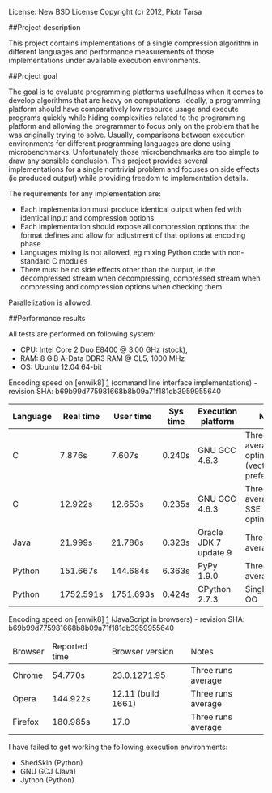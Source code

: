License: New BSD License
Copyright (c) 2012, Piotr Tarsa

##Project description

This project contains implementations of a single compression algorithm in different languages and performance measurements of those implementations under available execution environments.

##Project goal

The goal is to evaluate programming platforms usefullness when it comes to develop algorithms that are heavy on computations. Ideally, a programming platform should have comparatively low resource usage and execute programs quickly while hiding complexities related to the programming platform and allowing the programmer to focus only on the problem that he was originally trying to solve. Usually, comparisons between execution environments for different programming languages are done using microbenchmarks. Unfortunately those microbenchmarks are too simple to draw any sensible conclusion. This project provides several implementations for a single nontrivial problem and focuses on side effects (ie produced output) while providing freedom to implementation details.

The requirements for any implementation are:

 - Each implementation must produce identical output when fed with identical input and compression options
 - Each implementation should expose all compression options that the format defines and allow for adjustment of that options at encoding phase
 - Languages mixing is not allowed, eg mixing Python code with non-standard C modules
 - There must be no side effects other than the output, ie the decompressed stream when decompressing, compressed stream when compressing and compression options when checking them

Parallelization is allowed.

##Performance results

All tests are performed on following system:

- CPU: Intel Core 2 Duo E8400 @ 3.00 GHz (stock),
- RAM: 8 GiB A-Data DDR3 RAM @ CL5, 1000 MHz
- OS: Ubuntu 12.04 64-bit

Encoding speed on [enwik8] [1] (command line interface implementations) - revision SHA: b69b99d775981668b8b09a71f181db3959955640
<table>
  <thead>
    <tr>
      <th>Language</th>
      <th>Real time</th>
      <th>User time</th>
      <th>Sys time</th>
      <th>Execution platform</th>
      <th>Notes</th>
    </tr>
  </thead>
  <tbody>
    <tr>
      <td>C</td>
      <td>7.876s</td>
      <td>7.607s</td>
      <td>0.240s</td>
      <td>GNU GCC 4.6.3</td>
      <td>Three runs average, SSE optimizations (vectors and prefetching)</td>
    </tr>
    <tr>
      <td>C</td>
      <td>12.922s</td>
      <td>12.653s</td>
      <td>0.235s</td>
      <td>GNU GCC 4.6.3</td>
      <td>Three runs average, no SSE optimizations</td>
    </tr>
    <tr>
      <td>Java</td>
      <td>21.999s</td>
      <td>21.786s</td>
      <td>0.323s</td>
      <td>Oracle JDK 7 update 9</td>
      <td>Three runs average</td>
    </tr>
    <tr>
      <td>Python</td>
      <td>151.667s</td>
      <td>144.684s</td>
      <td>6.363s</td>
      <td>PyPy 1.9.0</td>
      <td>Three runs average</td>
    </tr>
    <tr>
      <td>Python</td>
      <td>1752.591s</td>
      <td>1751.693s</td>
      <td>0.424s</td>
      <td>CPython 2.7.3</td>
      <td>Single run, -OO</td>
    </tr>
  </tbody>
</table>

Encoding speed on [enwik8] [1] (JavaScript in browsers) - revision SHA: b69b99d775981668b8b09a71f181db3959955640
<table>
  <thead>
    <tr>
      <td>Browser</td>
      <td>Reported time</td>
      <td>Browser version</td>
      <td>Notes</td>
    </tr>
  </thead>
  <tbody>
    <tr>
      <td>Chrome</td>
      <td>54.770s</td>
      <td>23.0.1271.95</td>
      <td>Three runs average</td>
    </tr>
    <tr>
      <td>Opera</td>
      <td>144.922s</td>
      <td>12.11 (build 1661)</td>
      <td>Three runs average</td>
    </tr>
    <tr>
      <td>Firefox</td>
      <td>180.985s</td>
      <td>17.0</td>
      <td>Three runs average</td>
    </tr>
  </tbody>
</table>

I have failed to get working the following execution environments:

 - ShedSkin (Python)
 - GNU GCJ (Java)
 - Jython (Python)



  [1]: http://mattmahoney.net/dc/textdata.html "LTCB: About the Test data"


